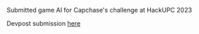 Submitted game AI for Capchase's challenge at HackUPC 2023

Devpost submission [here](https://devpost.com/software/sqlillo-royale)
